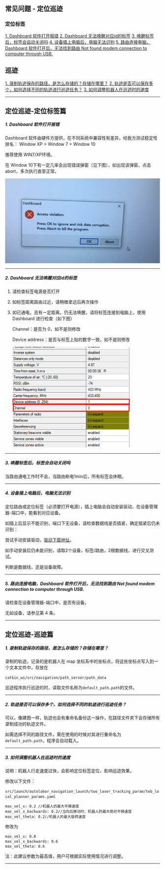 ## 常见问题 - 定位巡迹


### 定位标签

<a href="/usedoc/navigationKit2/common/q_a/doc3#1">1. Dashboard 软件打开报错</a>
<a href="/usedoc/navigationKit2/common/q_a/doc3#2">2. Dashboard 无法唤醒对应id的标签</a>
<a href="/usedoc/navigationKit2/common/q_a/doc3#3">3. 唤醒标签后，标签会自动关闭吗</a>
<a href="/usedoc/navigationKit2/common/q_a/doc3#4">4. 设备插上电脑后，电脑无法识别</a>
<a href="/usedoc/navigationKit2/common/q_a/doc3#5">5. 路由连接电脑，Dashboard 软件打开后，无法找到路由 Not found modem connection to computer through USB.</a>




## 巡迹

<a href="/usedoc/navigationKit2/common/q_a/doc3#nav1">1. 录制轨迹保存的路径，是怎么存储的？存储在哪里？</a>
<a href="/usedoc/navigationKit2/common/q_a/doc3#nav2">2. 轨迹是否可以保存多个，如何选择不同的轨迹进行巡迹任务？</a>
<a href="/usedoc/navigationKit2/common/q_a/doc3#nav3">3. 如何调整机器人在巡迹时的速度</a>


***

## 定位巡迹-定位标签篇

<h5 id="1">1. Dashboard 软件打开报错</h5>

Dashboard 软件由硬件方提供，在不同系统中兼容性有差异，经我方测试稳定性排名： Window XP > Window 7 > Window 10

推荐使用 WIN7/XP环境。

在 Window 10下有一定几率会出现错误弹窗（见下图），如出现该弹窗，点击abort，多次执行直至正常。


![](imgs/info9.png)


***

<h5 id="2">2. Dashboard 无法唤醒对应id的标签</h5>

1. 请检查标签电源是否打开
2. 如标签距离路由过近，请稍微拿远后再次操作
3. 如已通电，且有一定距离，仍无法唤醒，请将标签连接到电脑上，使用 Dashboard 进行检查（如下图） 

	Channel：是否为 0，如不是则修改

	Device address：是否与标签上贴的数字一致，如不是则修改

	![](imgs/info10.png)



***

<h5 id="3">3. 唤醒标签后，标签会自动关闭吗</h5>

当路由通电工作时不会，当路由断电1min后，所有标签会休眠。

***

<h5 id="4">4. 设备插上电脑后，电脑无法识别</h5>

定位路由或定位标签（必须要打开电源），插上电脑会自动安装驱动，在设备管理器-端口中，能看到对应设备。

如插上后显示不能识别，端口下无设备，请检查数据线是否插紧，确定插紧后仍未识别：

尝试手动安装驱动，[驱动下载地址](https://marvelmind.com/pics/stm32_vcp.zip)。

如手动安装后仍未能识别，请取2个设备，标签/路由，2根数据线，进行交叉测试。

判断是数据线，还是设备故障。

***

<h5 id="5">5. 路由连接电脑，Dashboard 软件打开后，无法找到路由 Not found modem connection to computer through USB.</h5>

请检查在设备管理器-端口中，是否有设备。

无如设备，请参见第 4 条。

***



## 定位巡迹-巡迹篇

<h5 id="nav1">1. 录制轨迹保存的路径，是怎么存储的？存储在哪里？</h5>

录制的轨迹，记录的是机器人在 map 坐标系中的坐标点，将这些坐标点写入到一个文本文件中，存放在

`catkin_ws/src/navigation/path_server/path_data`

巡迹程序执行巡迹的时，读取文件名称为`default_path.path`的文件。


***

<h5 id="nav2">2. 轨迹是否可以保存多个，如何选择不同的轨迹进行巡迹任务？</h5>

可以，像建图一样，轨迹也会有重命名备份这一操作，在路径文件夹下会存储所有录制成功的轨迹文件。

如需选择不同的路径文件，需在使用的时候对其进行重命名为`default_path.path`，程序会自动载入。


***

<h5 id="nav3">3. 如何调整机器人在巡迹时的速度</h5>

说明：机器人行走速度过快，会影响定位标签定位，影响巡迹效果。

修改以下文件：

`src/launch/autolabor_navigation_launch/two_laser_tracking_param/teb_local_planner_params.yaml`


```
max_vel_x: 0.2 //机器人的最大平移速度
max_vel_x_backwards: 0.2//当向后移动时，机器人的最大绝对平移速度
max_vel_theta: 0.2//机器人的最大旋转速度
```

修改为
```
max_vel_x: 0.8
max_vel_x_backwards: 0.6
max_vel_theta: 0.6
```

注：此建议参数为最高值，用户可根据实际使用情况进行调整。

***
